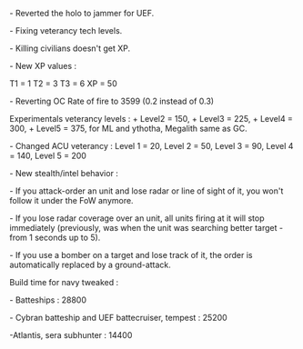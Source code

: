 \- Reverted the holo to jammer for UEF.

\- Fixing veterancy tech levels.

\- Killing civilians doesn't get XP.

\- New XP values :

T1 = 1 T2 = 3 T3 = 6 XP = 50

\- Reverting OC Rate of fire to 3599 (0.2 instead of 0.3)

Experimentals veterancy levels : + Level2 = 150, + Level3 = 225, +
Level4 = 300, + Level5 = 375, for ML and ythotha, Megalith same as GC.

\- Changed ACU veterancy : Level 1 = 20, Level 2 = 50, Level 3 = 90,
Level 4 = 140, Level 5 = 200

\- New stealth/intel behavior :

\- If you attack-order an unit and lose radar or line of sight of it,
you won't follow it under the FoW anymore.

\- If you lose radar coverage over an unit, all units firing at it will
stop immediately (previously, was when the unit was searching better
target - from 1 seconds up to 5).

\- If you use a bomber on a target and lose track of it, the order is
automatically replaced by a ground-attack.

Build time for navy tweaked :

\- Batteships : 28800

\- Cybran batteship and UEF battecruiser, tempest : 25200

-Atlantis, sera subhunter : 14400